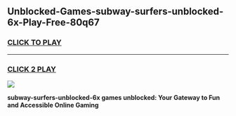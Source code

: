 
## Unblocked-Games-subway-surfers-unblocked-6x-Play-Free-80q67
<h3>
<a href="https://premium76.site?title=subway-surfers-unblocked-6x&ref=23A">CLICK TO PLAY</a></h3>
<hr>

<h3>
<a href="https://premium76.site?title=subway-surfers-unblocked-6x&ref=23A">CLICK 2 PLAY</a>
  
</h3>

<a href="https://premium76.site?title=subway-surfers-unblocked-6x&ref=23A"><img src="https://clearcache.store/games.png"></a>


**subway-surfers-unblocked-6x games unblocked: Your Gateway to Fun and Accessible Online Gaming**
